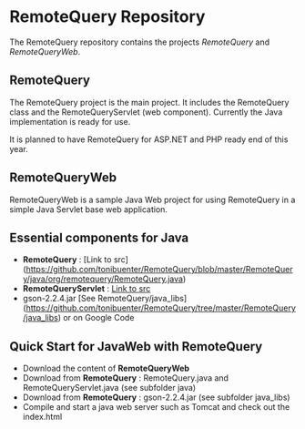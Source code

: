 RemoteQuery Repository
======================

The RemoteQuery repository contains the projects *RemoteQuery* and *RemoteQueryWeb*.

RemoteQuery
-----------

The RemoteQuery project is the main project. It includes the RemoteQuery class and the RemoteQueryServlet (web component).
Currently the Java implementation is ready for use.

It is planned to have RemoteQuery for ASP.NET and PHP ready end of this year.


RemoteQueryWeb
--------------

RemoteQueryWeb is a sample Java Web project for using RemoteQuery in a simple Java Servlet base web application.


Essential components for Java
--------------------

+ **RemoteQuery** : [Link to src] (https://github.com/tonibuenter/RemoteQuery/blob/master/RemoteQuery/java/org/remotequery/RemoteQuery.java)
+ **RemoteQueryServlet** : [Link to src](https://github.com/tonibuenter/RemoteQuery/blob/master/RemoteQuery/java/org/remotequery/RemoteQueryServlet.java)
+ gson-2.2.4.jar [See RemoteQuery/java_libs] (https://github.com/tonibuenter/RemoteQuery/tree/master/RemoteQuery/java_libs) or on Google Code



Quick Start for JavaWeb with RemoteQuery
----------------------------------------

+ Download the content of **RemoteQueryWeb** 
+ Download from **RemoteQuery** : RemoteQuery.java and RemoteQueryServlet.java (see subfolder java)
+ Download from **RemoteQuery** : gson-2.2.4.jar (see subfolder java_libs)
+ Compile and start a java web server such as Tomcat and check out the index.html


